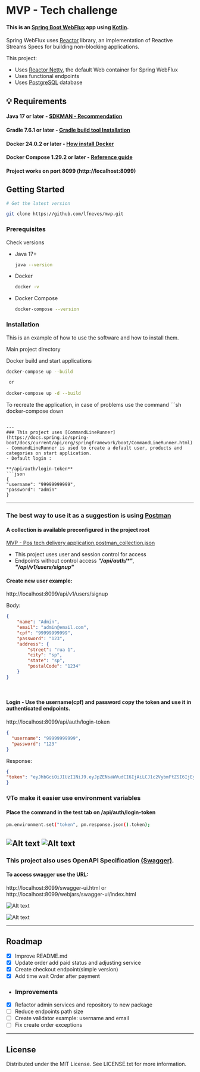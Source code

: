 # MVP - Tech challenge

#### This is an [Spring Boot WebFlux](https://docs.spring.io/spring/docs/current/spring-framework-reference/web-reactive.html) app using [Kotlin](https://kotlinlang.org/).

Spring WebFlux uses [Reactor](https://projectreactor.io/) library, an implementation of Reactive Streams
Specs for building non-blocking applications.

This project:
* Uses [Reactor Netty](https://github.com/reactor/reactor-netty), the default Web container for Spring WebFlux
* Uses functional endpoints
* Uses [PostgreSQL](https://www.postgresql.org/) database


## 💡 Requirements

#### Java 17 or later - [SDKMAN - Recommendation](https://sdkman.io/install)

#### Gradle 7.6.1 or later - [Gradle build tool Installation](https://gradle.org/install/)

#### Docker 24.0.2 or later - [How install Docker](https://docs.docker.com/engine/install/)

#### Docker Compose 1.29.2 or later - [Reference guide](https://docs.docker.com/compose/install/)

#### Project works on port 8099 (http://localhost:8099)

<!-- GETTING STARTED -->
## Getting Started

```sh
# Get the latest version

git clone https://github.com/lfneves/mvp.git
```


### Prerequisites
Check versions
* Java 17+
  ```sh
  java --version
  ```

* Docker
  ```sh
  docker -v
  ```

* Docker Compose
  ```sh
  docker-compose --version
  ```

### Installation
This is an example of how to use the software and how to install them.

Main project directory

  
  Docker build and start applications
  ```sh
  docker-compose up --build
  
   or
   
  docker-compose up -d --build
  ```

  To recreate the application, in case of problems use the command
    ```sh
  docker-compose down
  ```

---
### This project uses [CommandLineRunner](https://docs.spring.io/spring-boot/docs/current/api/org/springframework/boot/CommandLineRunner.html)
- CommandLineRunner is used to create a default user, products and categories on start application.
- Default login :

**/api/auth/login-token**
```json
{
  "username": "99999999999",
  "password": "admin"
}
```
---

### The best way to use it as a suggestion is using [Postman](https://www.postman.com/downloads/)
#### A collection is available preconfigured in the project root
[MVP - Pos tech delivery application.postman_collection.json]()

- This project uses user and session control for access
- Endpoints without control access  _**"/api/auth/*"**_, **_"/api/v1/users/signup"_**

#### Create new user example:
http://localhost:8099/api/v1/users/signup

Body:
```json
{
    "name": "Admin",
    "email": "admin@email.com",
    "cpf": "99999999999",
    "password": "123",
    "address": {
        "street": "rua 1",
        "city": "sp",
        "state": "sp",
        "postalCode": "1234"
    }
}
```

<br/>

#### Login - Use the username(cpf) and password copy the token and use it in authenticated endpoints.

http://localhost:8099/api/auth/login-token
```json
{
  "username": "99999999999",
  "password": "123"
}
```
Response:
```json
{
"token": "eyJhbGciOiJIUzI1NiJ9.eyJpZENsaWVudCI6IjAiLCJ1c2VybmFtZSI6IjEyMzQ1Njc4OTEyIiwic3ViIjoiMTIzNDU2Nzg5MTIiLCJpYXQiOjE2ODgwOTI1NTAsImF1ZCI6Im5vLWFwcGxpY2F0aW9uLW5hbWUiLCJleHAiOjE2ODgwOTQwMDB9.HagYPqukwOML3OYad8sRjlnE0Gsy-5tGUSC72S-xyfU"
}
```

### 💡To make it easier use environment variables 
#### Place the command in the test tab on /api/auth/login-token
```sh
pm.environment.set("token", pm.response.json().token);
```
![Alt text](images/postman_01.png "Postman token environment")
![Alt text](images/postman_02.png "Postman token using")
---

### This project also uses OpenAPI Specification [(Swagger)](https://swagger.io/docs/specification/about/).

#### To access swagger use the URL:
http://localhost:8099/swagger-ui.html
or
http://localhost:8099/webjars/swagger-ui/index.html

![Alt text](images/swagger_01.png "Swagger home")

![Alt text](images/swagger_02.png "Swagger Endpoints")

---

<!-- ROADMAP -->
## Roadmap

- [x] Improve README.md
- [X] Update order add paid status and adjusting service
- [x] Create checkout endpoint(simple version)
- [x] Add time wait Order after payment
- ### Improvements
- [x] Refactor admin services and repository to new package
- [ ] Reduce endpoints path size
- [ ] Create validator example: username and email
- [ ] Fix create order exceptions

---
<!-- LICENSE -->
## License

Distributed under the MIT License. See LICENSE.txt for more information.


